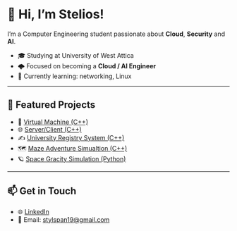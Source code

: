 # 👋 Hi, I’m Stelios!

I’m a Computer Engineering student passionate about **Cloud**, **Security** and **AI**.

- 🎓 Studying at University of West Attica
- 🌩️ Focused on becoming a **Cloud / AI Engineer**
- 🧠 Currently learning: networking, Linux

---

## 📌 Featured Projects

- 🧱 [Virtual Machine (C++)](https://github.com/SteliosSpanos/Virtual-Machine)
- 🌐 [Server/Client (C++)](https://github.com/SteliosSpanos/Server-Client)
- ✍️ [University Registry System (C++)](https://github.com/SteliosSpanos/University-Managment-System)
- 🗺️ [Maze Adventure Simualtion (C++)](https://github.com/SteliosSpanos/Maze-Adventure)
- 🪐 [Space Gracity Simulation (Python)](https://github.com/SteliosSpanos/Space-Simulation)
---

## 📫 Get in Touch

- 🌐 [LinkedIn](https://www.linkedin.com/in/stylianos-spanos/)
- 📧 Email: stylspan19@gmail.com

